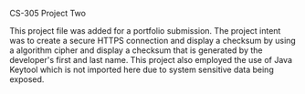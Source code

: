 CS-305 Project Two 

This project file was added for a portfolio submission. The project intent was to create a secure HTTPS connection and display a checksum by using a algorithm cipher and display a checksum that is generated by the developer's first and last name. 
This project also employed the use of Java Keytool which is not imported here due to system sensitive data being exposed.
